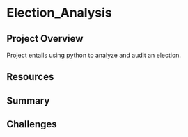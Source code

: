 # Election_Analysis

## Project Overview

Project entails using python to analyze and audit an election. 




## Resources


## Summary 




## Challenges

